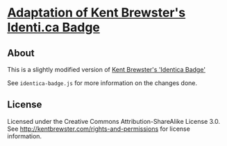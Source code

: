 # [Adaptation of Kent Brewster's Identi.ca Badge](https://el-tramo.be/identica-badge)

## About

This is a slightly modified version of [Kent Brewster's 
'Identica Badge'](http://kentbrewster.com/identica-badge/)

See `identica-badge.js` for more information on the changes done.

## License

Licensed under the Creative Commons Attribution-ShareAlike License 3.0.
See <http://kentbrewster.com/rights-and-permissions> for license 
information.
